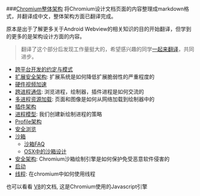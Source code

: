  ###[Chromium整体架构](README.md)
 将Chromium设计文档页面的内容整理成markdown格式，并翻译成中文，整体架构方面已翻译完成。
 
 原本是出于了解更多关于Android Webview的相关知识的目的开始翻译，但学到的更多的是架构设计方面的内容。
 
 > 翻译了这个部分后发现工作量挺大的，希望感兴趣的同学[一起来翻译](https://github.com/ahangchen/Chromium_doc_zh)，共同进步。
 
  - [跨平台开发的约定与模式](Conventions_and_patterns_for_multi-platform_development.md)
  - [扩展安全架构](Extension_Security_Architecture.md): 扩展系统是如何降低扩展脆弱性的严重程度的
  - [硬件视频加速](HW_Video_Acceleration_in_Chrom{eium}{OS}.md)
  - [跨进程通信](Inter-process_Communication.md): 浏览进程，绘制器，插件进程是如何交流的
  - [多进程资源加载](Multi-process_Resource_Loading.md): 页面和图像是如何从网络加载到绘制器中的
  - [插件架构](Plugin_Architecture.md)
  - [进程模型](Process_Models.md): 我们创建新绘制进程的策略
  - [Profile架构](Profile_Architecture.md)
  - [安全浏览](SafeBrowsing.md)
  - [沙箱](Sandbox.md)
    - [沙箱FAQ](Sandbox_FAQ.md)
    - [OSX中的沙箱设计](OSX_Sandbox_design.md)
  - [安全架构](Security_Architecture.md): Chromium沙箱绘制引擎是如何保护免受恶意软件侵害的
  - [启动](Startup.md)
  - [线程](Threading.md): 在chromium中如何使用线程
  
 也可以看看 [V8](http://code.google.com/apis/v8/)的文档, 这是Chromium使用的Javascript引擎
